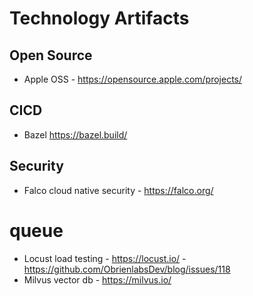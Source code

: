 # Technology Artifacts
## Open Source
- Apple OSS - https://opensource.apple.com/projects/
## CICD
- Bazel https://bazel.build/

## Security
- Falco cloud native security - https://falco.org/


# queue
- Locust load testing - https://locust.io/ - https://github.com/ObrienlabsDev/blog/issues/118
- Milvus vector db - https://milvus.io/

